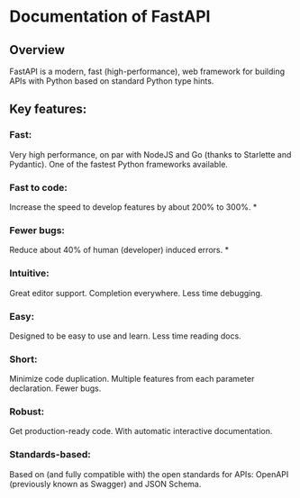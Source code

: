 # Documentation of FastAPI
## Overview
FastAPI is a modern, fast (high-performance), web framework for building APIs with Python based on standard Python type hints.
## Key features:

   ### Fast:
   Very high performance, on par with NodeJS and Go (thanks to Starlette and Pydantic). One of the fastest Python frameworks available.
   ### Fast to code:
   Increase the speed to develop features by about 200% to 300%. *
   ### Fewer bugs:
   Reduce about 40% of human (developer) induced errors. *
   ### Intuitive:
   Great editor support. Completion everywhere. Less time debugging.
   ### Easy:
   Designed to be easy to use and learn. Less time reading docs.
   ### Short: 
   Minimize code duplication. Multiple features from each parameter declaration. Fewer bugs.
   ### Robust:
   Get production-ready code. With automatic interactive documentation.
   ### Standards-based:
   Based on (and fully compatible with) the open standards for APIs: OpenAPI (previously known as Swagger) and JSON Schema.


